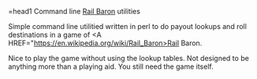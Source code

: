 =head1 Command line <A HREF="https://en.wikipedia.org/wiki/Rail_Baron">Rail Baron</A> utilities

Simple command line utilitied written in perl to do payout lookups and
roll destinations in a game of <A
HREF="https://en.wikipedia.org/wiki/Rail_Baron>Rail Baron</A>.

Nice to play the game without using the lookup tables. Not designed to
be anything more than a playing aid.  You still need the game itself. 




